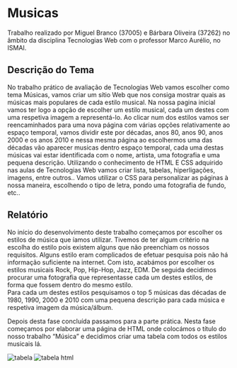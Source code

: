 # Musicas
Trabalho realizado por Miguel Branco (37005) e Bárbara Oliveira (37262) no âmbito da disciplina Tecnologias Web com o professor Marco Aurélio, no ISMAI.

##  Descrição do Tema
No trabalho prático de avaliação de Tecnologias Web vamos escolher como tema Músicas, vamos criar um sítio Web que nos consiga mostrar quais as músicas mais populares de cada estilo musical.
Na nossa pagina inicial vamos ter logo a opção de escolher um estilo musical, cada um destes com uma respetiva imagem a representá-lo. Ao clicar num dos estilos vamos ser reencaminhados para uma nova página com várias opções relativamente ao espaço temporal, vamos dividir este por décadas, anos 80, anos 90, anos 2000 e os anos 2010 e nessa mesma página ao escolhermos uma das décadas vão aparecer musicas dentro espaço temporal, cada uma destas músicas vai estar identificada com o nome, artista, uma fotografia e uma pequena descrição. 
Utilizando o conhecimento de HTML E CSS adquirido nas aulas de Tecnologias Web vamos criar lista, tabelas, hiperligações, imagens, entre outros.. Vamos utilizar o CSS para personalizar as páginas à nossa maneira, escolhendo o tipo de letra, pondo uma fotografia de fundo, etc..

## Relatório

No início do desenvolvimento deste trabalho começamos por escolher os estilos de música que íamos utilizar. Tivemos de ter algum critério na escolha do estilo pois existem alguns que não preenchiam os nossos requisitos. Alguns estilo eram complicados de efetuar pesquisa pois não há informação suficiente na internet. 
Com isto, acabámos por escolher os estilos musicais Rock, Pop, Hip-Hop, Jazz, EDM.  De seguida decidimos procurar uma fotografia que representasse cada um destes estilos, de forma que fossem dentro do mesmo estilo.  
Para cada um destes estilos pesquisamos o top 5 músicas das décadas de 1980, 1990, 2000 e 2010 com uma pequena descrição para cada música e respetiva imagem da música/álbum.  

Depois desta fase concluída passamos para a parte prática. Nesta fase começamos por elaborar uma página de HTML onde colocámos o título do nosso trabalho “Música” e decidimos criar uma tabela com todos os estilos musicais lá.

![tabela](https://user-images.githubusercontent.com/75800165/104529756-5de2cc80-5602-11eb-92fb-0520c1fd87c0.PNG)
![tabela html](https://user-images.githubusercontent.com/75800165/104529761-5fac9000-5602-11eb-98ed-f5fdc57a9220.PNG)



